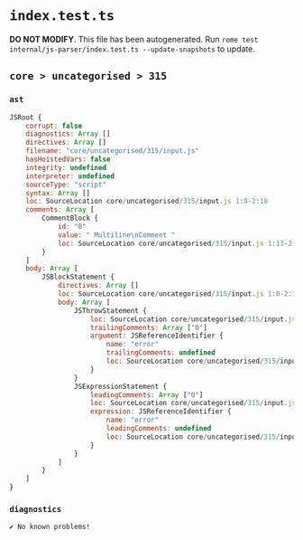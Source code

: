 # `index.test.ts`

**DO NOT MODIFY**. This file has been autogenerated. Run `rome test internal/js-parser/index.test.ts --update-snapshots` to update.

## `core > uncategorised > 315`

### `ast`

```javascript
JSRoot {
	corrupt: false
	diagnostics: Array []
	directives: Array []
	filename: "core/uncategorised/315/input.js"
	hasHoistedVars: false
	integrity: undefined
	interpreter: undefined
	sourceType: "script"
	syntax: Array []
	loc: SourceLocation core/uncategorised/315/input.js 1:0-2:18
	comments: Array [
		CommentBlock {
			id: "0"
			value: " Multiline\nComment "
			loc: SourceLocation core/uncategorised/315/input.js 1:13-2:10
		}
	]
	body: Array [
		JSBlockStatement {
			directives: Array []
			loc: SourceLocation core/uncategorised/315/input.js 1:0-2:18
			body: Array [
				JSThrowStatement {
					loc: SourceLocation core/uncategorised/315/input.js 1:2-1:13
					trailingComments: Array ["0"]
					argument: JSReferenceIdentifier {
						name: "error"
						trailingComments: undefined
						loc: SourceLocation core/uncategorised/315/input.js 1:8-1:13 (error)
					}
				}
				JSExpressionStatement {
					leadingComments: Array ["0"]
					loc: SourceLocation core/uncategorised/315/input.js 2:10-2:16
					expression: JSReferenceIdentifier {
						name: "error"
						leadingComments: undefined
						loc: SourceLocation core/uncategorised/315/input.js 2:10-2:15 (error)
					}
				}
			]
		}
	]
}
```

### `diagnostics`

```
✔ No known problems!

```
